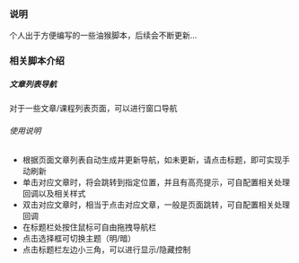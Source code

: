 ### 说明
个人出于方便编写的一些油猴脚本，后续会不断更新...

### 相关脚本介绍

##### 文章列表导航
对于一些文章/课程列表页面，可以进行窗口导航

###### 使用说明
+ 根据页面文章列表自动生成并更新导航，如未更新，请点击标题，即可实现手动刷新
+ 单击对应文章时，将会跳转到指定位置，并且有高亮提示，可自配置相关处理回调以及相关样式
+ 双击对应文章时，相当于点击对应文章，一般是页面跳转，可自配置相关处理回调
+ 在标题栏处按住鼠标可自由拖拽导航栏
+ 点击选择框可切换主题（明/暗）
+ 点击标题栏左边小三角，可以进行显示/隐藏控制
